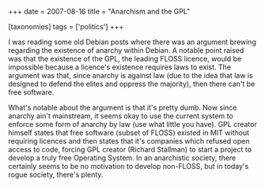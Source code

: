 +++
date = 2007-08-16
title = "Anarchism and the GPL"

[taxonomies]
tags = ['politics']
+++

I was reading some old Debian posts where there was an argument brewing
regarding the existence of anarchy within Debian. A notable point raised
was that the existence of the GPL, the leading FLOSS licence, would be
impossible because a licence's existence requires laws to exist. The
argument was that, since anarchy is against law (due to the idea that
law is designed to defend the elites and oppress the majority), then
there can't be free software.

What's notable about the argument is that it's pretty dumb. Now since
anarchy ain't mainstream, it seems okay to use the current system to
enforce some form of anarchy by law (use what little you have). GPL
creator himself states that free software (subset of FLOSS) existed in
MIT without requiring licences and then states that it's companies
which refused open access to code, forcing GPL creator (Richard
Stallman) to start a project to develop a truly free Operating System.
In an anarchistic society, there certainly seems to be no motivation to
develop non-FLOSS, but in today's rogue society, there's plenty.
